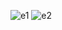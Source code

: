 ![e1](https://user-images.githubusercontent.com/53042633/160970821-ac858530-c3e9-4e64-8d6d-afbea62655ab.jpg)
![e2](https://user-images.githubusercontent.com/53042633/160970865-5fba71aa-a460-4fd4-b4cb-d028c416b5ea.jpg)
